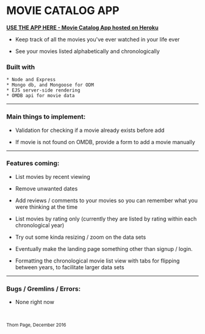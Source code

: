 # MOVIE CATALOG APP

[**USE THE APP HERE - Movie Catalog App hosted on Heroku**](https://movie-catalog-app.herokuapp.com)

* Keep track of all the movies you've ever watched in your life ever

* See your movies listed alphabetically and chronologically


### Built with
	* Node and Express
	* Mongo db, and Mongoose for ODM
	* EJS server-side rendering
	* OMDB api for movie data

----
### Main things to implement:

- Validation for checking if a movie already exists before add

- If movie is not found on OMDB, provide a form to add a movie manually

----
### Features coming:

* List movies by recent viewing

* Remove unwanted dates

* Add reviews / comments to your movies so you can remember what you were thinking at the time

* List movies by rating only (currently they are listed by rating within each chronological year)

* Try out some kinda resizing / zoom on the data sets

* Eventually make the landing page something other than signup / login.

* Formatting the chronological movie list view with tabs for flipping between years, to facilitate larger data sets

----
### Bugs / Gremlins / Errors:

* None right now

<br>


<small>Thom Page, December 2016</small>
